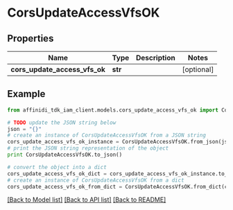 # CorsUpdateAccessVfsOK

## Properties

| Name                          | Type    | Description | Notes      |
| ----------------------------- | ------- | ----------- | ---------- |
| **cors_update_access_vfs_ok** | **str** |             | [optional] |

## Example

```python
from affinidi_tdk_iam_client.models.cors_update_access_vfs_ok import CorsUpdateAccessVfsOK

# TODO update the JSON string below
json = "{}"
# create an instance of CorsUpdateAccessVfsOK from a JSON string
cors_update_access_vfs_ok_instance = CorsUpdateAccessVfsOK.from_json(json)
# print the JSON string representation of the object
print CorsUpdateAccessVfsOK.to_json()

# convert the object into a dict
cors_update_access_vfs_ok_dict = cors_update_access_vfs_ok_instance.to_dict()
# create an instance of CorsUpdateAccessVfsOK from a dict
cors_update_access_vfs_ok_from_dict = CorsUpdateAccessVfsOK.from_dict(cors_update_access_vfs_ok_dict)
```

[[Back to Model list]](../README.md#documentation-for-models) [[Back to API list]](../README.md#documentation-for-api-endpoints) [[Back to README]](../README.md)
